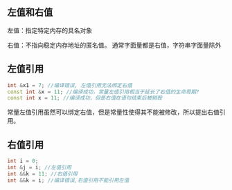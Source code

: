## 左值和右值
左值：指定特定内存的具名对象

右值：不指向稳定内存地址的匿名值。
通常字面量都是右值，字符串字面量除外

## 左值引用

```c++
int &x1 = 7; //编译错误, 左值引用无法绑定右值
const int &x = 11; //编译成功，常量左值引用相当于延长了右值的生命周期?
const int x = 11; //编译成功，但是右值在语句结束后被销毁
```

常量左值引用虽然可以绑定右值，但是常量性使得其不能被修改，所以提出右值引用。

## 右值引用

```c++
int i = 0;
int &j = i; //左值引用
int &&k = 11; //右值引用
int &&k = i; //编译错误,右值引用不能引用左值
```


